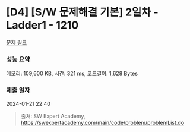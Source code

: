 # [D4] [S/W 문제해결 기본] 2일차 - Ladder1 - 1210 

[문제 링크](https://swexpertacademy.com/main/code/problem/problemDetail.do?contestProbId=AV14ABYKADACFAYh) 

### 성능 요약

메모리: 109,600 KB, 시간: 321 ms, 코드길이: 1,628 Bytes

### 제출 일자

2024-01-21 22:40



> 출처: SW Expert Academy, https://swexpertacademy.com/main/code/problem/problemList.do